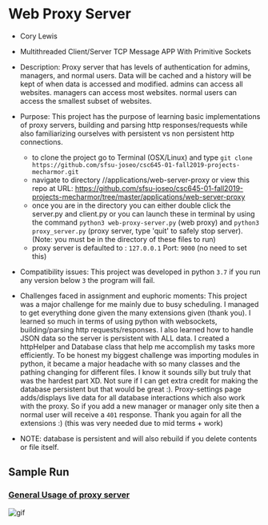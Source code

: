 # Web Proxy Server

- Cory Lewis

- Multithreaded Client/Server TCP Message APP With Primitive Sockets
- Description: Proxy server that has levels of authentication for admins, managers, and normal users. Data will be cached and a history will be kept of when data is accessed and modified. admins can access all websites. managers can access most websites. normal users can access the smallest subset of websites.
- Purpose: This project has the purpose of learning basic implementations of proxy servers, building and parsing http responses/requests while also familiarizing ourselves with persistent vs non persistent http connections.

  - to clone the project go to Terminal (OSX/Linux) and type `git clone https://github.com/sfsu-joseo/csc645-01-fall2019-projects-mecharmor.git`
  - navigate to directory //applications/web-server-proxy or view this repo at URL: https://github.com/sfsu-joseo/csc645-01-fall2019-projects-mecharmor/tree/master/applications/web-server-proxy
  - once you are in the directory you can either double click the server.py and client.py or you can launch these in terminal by using the command
    `python3 web-proxy-server.py` (web proxy) and `python3 proxy_server.py` (proxy server, type 'quit' to safely stop server). (Note: you must be in the directory of these files to run)
  - proxy server is defaulted to : `127.0.0.1` Port: `9000` (no need to set this)

- Compatibility issues: This project was developed in python `3.7` if you run any version below `3` the program will fail.
- Challenges faced in assignment and euphoric moments:
  This project was a major challenge for me mainly due to busy scheduling. I managed to get everything done given the many extensions given (thank you). I learned so much in terms of using python with websockets, building/parsing http requests/responses. I also learned how to handle JSON data so the server is persistent with ALL data. I created a httpHelper and Database class that help me accomplish my tasks more efficiently. To be honest my biggest challenge was importing modules in python, it became a major headache with so many classes and the pathing changing for different files. I know it sounds silly but truly that was the hardest part XD. Not sure if I can get extra credit for making the database persistent but that would be great :). Proxy-settings page adds/displays live data for all database interactions which also work with the proxy. So if you add a new manager or manager only site then a normal user will receive a `401` response. Thank you again for all the extensions :) (this was very needed due to mid terms + work)

- NOTE: database is persistent and will also rebuild if you delete contents or file itself.

## Sample Run

### [General Usage of proxy server](https://github.com/sfsu-joseo/csc645-01-fall2019-projects-mecharmor/blob/master/applications/web-server-proxy/test_run.gif)

![gif](https://github.com/sfsu-joseo/csc645-01-fall2019-projects-mecharmor/blob/master/applications/web-server-proxy/test_run.gif)
